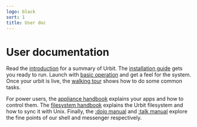 ```yaml
---
logo: black
sort: 1
title: User doc
---
```


<div class="short">

# User documentation

Read the [introduction](user/intro) for a summary of Urbit.
The [installation guide](user/install) gets you ready to run.
Launch with [basic operation](user/basic) and get a feel for the
system.  Once your urbit is live, the [walking tour](user/tour)
shows how to do some common tasks.

For power users, the [appliance handbook](user/appliance) explains
your apps and how to control them.  The [filesystem handbook](user/clay) 
explains the Urbit filesystem and how to sync it with Unix.
Finally, the [:dojo manual](user/dojo) and [:talk manual](user/talk) 
explore the fine points of our shell and messenger respectively.

<list dataSort="true"></list>

</div>
